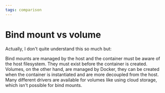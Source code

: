 ```yaml
---
tags: comparison
---
```


# Bind mount vs volume
Actually, I don't quite understand this so much but:

Bind mounts are managed by the host and the container must be aware of the host filesystem. They must exist before the container is created. Volumes, on the other hand, are managed by Docker, they can be created when the container is instantiated and are more decoupled from the host. Many different drivers are available for volumes like using cloud storage, which isn't possible for bind mounts.
